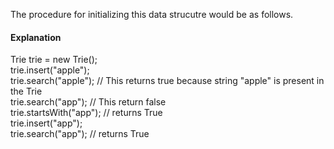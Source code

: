 The procedure for initializing this data strucutre would be as follows.
#### Explanation
Trie trie = new Trie(); <br />
trie.insert("apple"); <br />
trie.search("apple"); // This returns true because string "apple" is present in the Trie <br />
trie.search("app");   // This return false <br />
trie.startsWith("app"); // returns True <br />
trie.insert("app"); <br />
trie.search("app");     // returns True <br />

